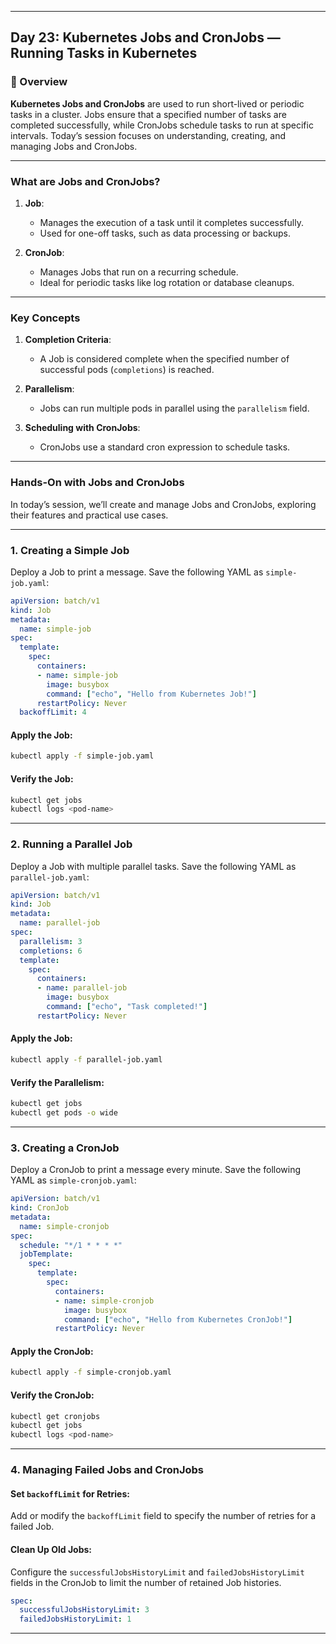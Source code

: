 ﻿---

## Day 23: Kubernetes Jobs and CronJobs — Running Tasks in Kubernetes

### 📘 Overview

**Kubernetes Jobs and CronJobs** are used to run short-lived or periodic tasks in a cluster. Jobs ensure that a specified number of tasks are completed successfully, while CronJobs schedule tasks to run at specific intervals. Today’s session focuses on understanding, creating, and managing Jobs and CronJobs.

---

### What are Jobs and CronJobs?

1. **Job**:
   - Manages the execution of a task until it completes successfully.
   - Used for one-off tasks, such as data processing or backups.

2. **CronJob**:
   - Manages Jobs that run on a recurring schedule.
   - Ideal for periodic tasks like log rotation or database cleanups.

---

### Key Concepts

1. **Completion Criteria**:
   - A Job is considered complete when the specified number of successful pods (`completions`) is reached.

2. **Parallelism**:
   - Jobs can run multiple pods in parallel using the `parallelism` field.

3. **Scheduling with CronJobs**:
   - CronJobs use a standard cron expression to schedule tasks.

---


### Hands-On with Jobs and CronJobs

In today’s session, we’ll create and manage Jobs and CronJobs, exploring their features and practical use cases.

---

### 1. Creating a Simple Job

Deploy a Job to print a message. Save the following YAML as `simple-job.yaml`:

```yaml
apiVersion: batch/v1
kind: Job
metadata:
  name: simple-job
spec:
  template:
    spec:
      containers:
      - name: simple-job
        image: busybox
        command: ["echo", "Hello from Kubernetes Job!"]
      restartPolicy: Never
  backoffLimit: 4
```

#### Apply the Job:
```bash
kubectl apply -f simple-job.yaml
```

#### Verify the Job:
```bash
kubectl get jobs
kubectl logs <pod-name>
```

---


### 2. Running a Parallel Job

Deploy a Job with multiple parallel tasks. Save the following YAML as `parallel-job.yaml`:

```yaml
apiVersion: batch/v1
kind: Job
metadata:
  name: parallel-job
spec:
  parallelism: 3
  completions: 6
  template:
    spec:
      containers:
      - name: parallel-job
        image: busybox
        command: ["echo", "Task completed!"]
      restartPolicy: Never
```

#### Apply the Job:
```bash
kubectl apply -f parallel-job.yaml
```

#### Verify the Parallelism:
```bash
kubectl get jobs
kubectl get pods -o wide
```

---


### 3. Creating a CronJob

Deploy a CronJob to print a message every minute. Save the following YAML as `simple-cronjob.yaml`:

```yaml
apiVersion: batch/v1
kind: CronJob
metadata:
  name: simple-cronjob
spec:
  schedule: "*/1 * * * *"
  jobTemplate:
    spec:
      template:
        spec:
          containers:
          - name: simple-cronjob
            image: busybox
            command: ["echo", "Hello from Kubernetes CronJob!"]
          restartPolicy: Never
```

#### Apply the CronJob:
```bash
kubectl apply -f simple-cronjob.yaml
```

#### Verify the CronJob:
```bash
kubectl get cronjobs
kubectl get jobs
kubectl logs <pod-name>
```

---


### 4. Managing Failed Jobs and CronJobs

#### Set `backoffLimit` for Retries:
Add or modify the `backoffLimit` field to specify the number of retries for a failed Job.

#### Clean Up Old Jobs:
Configure the `successfulJobsHistoryLimit` and `failedJobsHistoryLimit` fields in the CronJob to limit the number of retained Job histories.

```yaml
spec:
  successfulJobsHistoryLimit: 3
  failedJobsHistoryLimit: 1
```

---